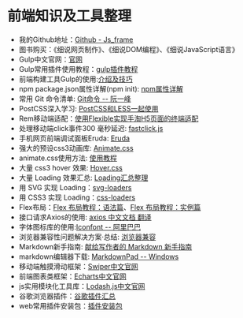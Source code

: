 # 前端知识及工具整理
- 我的Github地址：[Github - Js_frame](https://github.com/liuyun012/Js_frame)
- 图书购买：《细说网页制作》、《细说DOM编程》、《细说JavaScript语言》
- Gulp中文官网：[官网](https://www.gulpjs.com.cn)
- Gulp常用插件使用教程：[gulp插件教程](http://www.ydcss.com/archives/category/构建工具)
- 前端构建工具Gulp的使用:[介绍及技巧](http://www.cnblogs.com/2050/p/4198792.html)
- npm package.json属性详解(npm init): [npm属性详解](http://www.cnblogs.com/tzyy/p/5193811.html)
- 常用 Git 命令清单: [Git命令 -- 阮一峰](http://www.ruanyifeng.com/blog/2015/12/git-cheat-sheet.html)
- PostCSS深入学习: [PostCSS和LESS一起使用](https://www.w3cplus.com/PostCSS/using-postcss-together-with-sass-stylus-or-less.html) 
- Rem移动端适配：[使用Flexible实现手淘H5页面的终端适配](https://github.com/amfe/article/issues/17)
- 处理移动端click事件300 毫秒延迟: [fastclick.js](https://github.com/ftlabs/fastclick)
- 手机网页前端调试面板Eruda: [Eruda](https://github.com/liriliri/eruda/blob/master/doc/README_CN.md)
- 强大的预设css3动画库: [Animate.css](https://daneden.github.io/animate.css/)
- animate.css使用方法: [使用教程](https://www.awesomes.cn/repo/daneden/animate-css)
- 大量 css3 hover 效果: [Hover.css](http://ianlunn.github.io/Hover/)
- 大量 Loading 效果汇总: [Loading汇总整理](https://codegeekz.com/best-css-svg-loaders-and-spinners/)
- 用 SVG 实现 Loading：[svg-loaders](http://samherbert.net/svg-loaders/)
- 用 CSS3 实现 Loading：[css-loaders](https://projects.lukehaas.me/css-loaders/)
- Flex布局：[Flex 布局教程：语法篇](http://www.ruanyifeng.com/blog/2015/07/flex-grammar.html?utm_source=tuicool)、[Flex 布局教程：实例篇](http://www.ruanyifeng.com/blog/2015/07/flex-examples.html?bsh_bid=683103006)
- 接口请求Axios的使用: [axios 中文文档 翻译](https://segmentfault.com/a/1190000008470355?utm_source=tuicool&utm_medium=referral)
- 字体图标库的使用:[Iconfont -- 阿里巴巴](http://www.iconfont.cn/)
- 浏览器兼容性问题解决方案·总结: [浏览器兼容](http://www.lovebxm.com/2017/08/28/compatibility/)
- Markdown新手指南: [献给写作者的 Markdown 新手指南](https://www.jianshu.com/p/q81RER)
- markdown编辑器下载: [MarkdownPad -- Windows](http://markdownpad.com)
- 移动端触摸滑动框架：[Swiper中文官网](http://www.swiper.com.cn/)
- 前端图表类框架：[Echarts中文官网](http://echarts.baidu.com/index.html)
- js实用模块化工具库：[Lodash.js中文官网](https://www.lodashjs.com/)
- 谷歌浏览器插件：[谷歌插件汇总](https://www.chromefor.com/category/web开发/)
- web常用插件安装包：[插件安装包]()